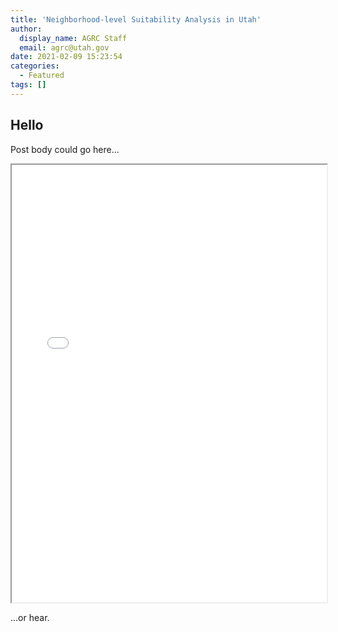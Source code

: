```yaml
---
title: 'Neighborhood-level Suitability Analysis in Utah'
author:
  display_name: AGRC Staff
  email: agrc@utah.gov
date: 2021-02-09 15:23:54
categories:
  - Featured
tags: []
---
```


## Hello

Post body could go here...

<iframe src="{% link developer/applications/suitability/index.html %}" width="100%" height="700px"></iframe>

...or hear.
